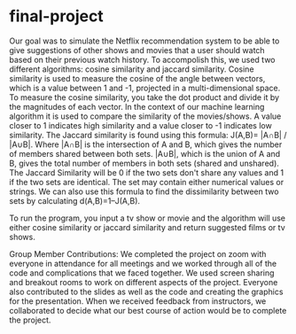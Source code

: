 # final-project
Our goal was to simulate the Netflix recommendation system to be able to give suggestions of other shows and movies that a user should watch based on their previous watch history. To accompolish this, we used two different algorithms: cosine similarity and jaccard similarity. Cosine similarity is used to measure the cosine of the angle between vectors, which is a value between 1 and -1, projected in a multi-dimensional space. To measure the cosine similarity, you take the dot product and divide it by the magnitudes of each vector. In the context of our machine learning algorithm it is used to compare the similarity of the movies/shows. A value closer to 1 indicates high similarity and a value closer to -1 indicates low similarity. The Jaccard similarity is found using this formula: J(A,B)= |A∩B| / |A∪B|. Where |A∩B| is the intersection of A and B, which gives the number of members shared between both sets.
|A∪B|, which is the union of A and B, gives the total number of members in both sets (shared and unshared). The Jaccard Similarity will be 0 if the two sets don't share any values and 1 if the two sets are identical. The set may contain either numerical values or strings. We can also use this formula to find the dissimilarity between two sets by calculating d(A,B)=1–J(A,B). 

To run the program, you input a tv show or movie and the algorithm will use either cosine similarity or jaccard similarity and return suggested films or tv shows. 


Group Member Contributions:
We completed the project on zoom with everyone in attendance for all meetings and we worked through all of the code and complications that we faced together. We used screen sharing and breakout rooms to work on different aspects of the project. Everyone also contributed to the slides as well as the code and creating the graphics for the presentation. When we received feedback from instructors, we collaborated to decide what our best course of action would be to complete the project. 
